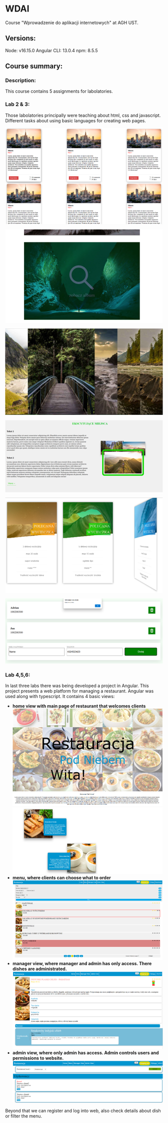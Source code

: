 # WDAI
Course "Wprowadzenie do aplikacji internetowych" at AGH UST.

## Versions:
Node: v16.15.0
Angular CLI: 13.0.4
npm: 8.5.5

## Course summary:
### Description:
This course contains 5 assignments for labolatories.

### Lab 2 & 3:
Those labolatories principally were teaching about html, css and javascript.
Different tasks about using basic languages for creating web pages.

![Lab2](images/lab2_zad4.png)

![Lab2](images/lab2_zad5.png)

![Lab2](images/lab2_zad6.png)

![Lab2](images/lab2_zad8.png)

![Lab2](images/lab2_zad10.png)

![Lab3](images/lab3_zad6.png)

### Lab 4,5,6:
In last three labs there was being developed a project in Angular. 
This project presents a web platform for managing a restaurant.
Angular was used along with typescript.
It contains 4 basic views:

- **home view with main page of restaurant that welcomes clients**
![Home view](images/home_view1.png)
![Home view2](images/home_view2.png)
- **menu, where clients can choose what to order**
![Menu](images/menu_view.png)
- **manager view, where manager and admin has only access. There dishes are administrated.**
![Manager view](images/meal_view.png)
- **admin view, where only admin has access. Admin controls users and permissions to website.**
![Admin view](images/admin_view.png)

Beyond that we can register and log into web, also check details about dish or filter the menu.